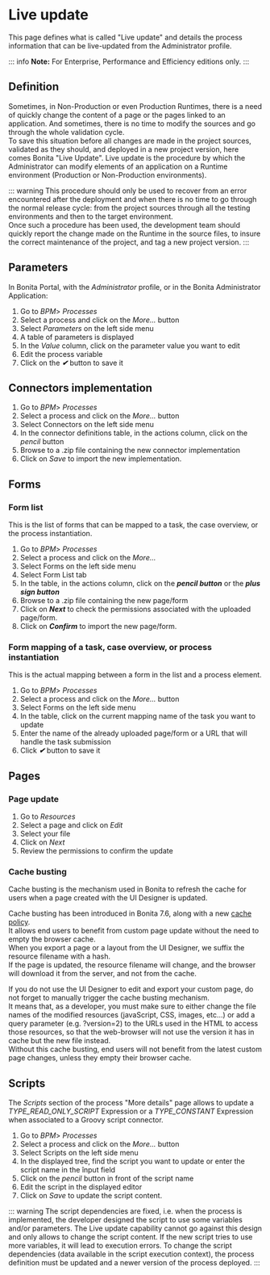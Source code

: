 # Live update

This page defines what is called "Live update" and details the process information that can be live-updated from the Administrator profile.

::: info
**Note:** For Enterprise, Performance and Efficiency editions only.
:::

## Definition
Sometimes, in Non-Production or even Production Runtimes, there is a need of quickly change the content of a page or the pages linked to an application. And sometimes, there is no time to modify the sources and go through the whole validation cycle.  
To save this situation before all changes are made in the project sources, validated as they should, and deployed in a new project version, here comes Bonita "Live Update".
Live update is the procedure by which the Administrator can modify elements of an application on a Runtime environment (Production or Non-Production environments).

::: warning
This procedure should only be used to recover from an error encountered after the deployment and when there is no time to go through the normal release cycle: from the project sources through all the testing environments and then to the target environment.  
Once such a procedure has been used, the development team should quickly report the change made on the Runtime in the source files, to insure the correct maintenance of the project, and tag a new project version.
:::

## Parameters
In Bonita Portal, with the _Administrator_ profile, or in the Bonita Administrator Application:
1. Go to _BPM_> _Processes_
2. Select a process and click on the _More..._ button
3. Select _Parameters_ on the left side menu
4. A table of parameters is displayed
5. In the _Value_ column, click on the parameter value you want to edit
6. Edit the process variable
7. Click on the _**✔**_ button to save it

## Connectors implementation
1. Go to _BPM_> _Processes_
2. Select a process and click on the _More..._ button
3. Select Connectors on the left side menu
4. In the connector definitions table, in the actions column, click on the _pencil_ button
5. Browse to a .zip file containing the new connector implementation
6. Click on _Save_ to import the new implementation.


## Forms

<a id="form-list"/>

### Form list
This is the list of forms that can be mapped to a task, the case overview, or the process instantiation.
1. Go to _BPM_> _Processes_
2. Select a process and click on the _More..._
3. Select Forms on the left side menu
4. Select Form List tab
5. In the table, in the actions column, click on the _**pencil button**_ or the _**plus sign button**_
6. Browse to a .zip file containing the new page/form
7. Click on _**Next**_ to check the permissions associated with the uploaded page/form.
8. Click on _**Confirm**_ to import the new page/form.

<a id="form-mapping"/>

### Form mapping of a task, case overview, or process instantiation
This is the actual mapping between a form in the list and a process element.
1. Go to _BPM_> _Processes_
2. Select a process and click on the _More..._ button
3. Select Forms on the left side menu
4. In the table, click on the current mapping name of the task you want to update
5. Enter the name of the already uploaded page/form or a URL that will handle the task submission
6. Click _**✔**_ button to save it

## Pages
### Page update
1. Go to _Resources_
2. Select a page and click on _Edit_
3. Select your file
4. Click on _Next_
5. Review the permissions to confirm the update

<a id="cache-busting"/>

### Cache busting
Cache busting is the mechanism used in Bonita to refresh the cache for users when a page created with the UI Designer is updated.

Cache busting has been introduced in Bonita 7.6, along with a new [cache policy](cache-configuration-and-policy.md).  
It allows end users to benefit from custom page update without the need to empty the browser cache.  
When you export a page or a layout from the UI Designer, we suffix the resource filename with a hash.  
If the page is updated, the resource filename will change, and the browser will download it from the server, and not from the cache.

If you do not use the UI Designer to edit and export your custom page, do not forget to manually trigger the cache busting mechanism.  
It means that, as a developer, you must make sure to either change the file names of the modified resources (javaScript, CSS, images, etc...)
 or add a query parameter (e.g. ?version=2) to the URLs used in the HTML to access those resources, so that the web-browser will not use the
 version it has in cache but the new file instead.  
Without this cache busting, end users will not benefit from the latest custom page changes, unless they empty their browser cache.

## Scripts
The _Scripts_ section of the process "More details" page allows to update a _TYPE\_READ\_ONLY\_SCRIPT_ Expression or a _TYPE\_CONSTANT_ Expression when associated to a Groovy script connector.
1. Go to _BPM_> _Processes_
2. Select a process and click on the _More..._ button
3. Select Scripts on the left side menu
4. In the displayed tree, find the script you want to update or enter the script name in the înput field
5. Click on the _pencil_ button in front of the script name
6. Edit the script in the displayed editor
7. Click on _Save_ to update the script content.

::: warning
The script dependencies are fixed, i.e. when the process is implemented, the developer designed the script to use some variables and/or parameters. The Live update capability cannot go against this design and only allows to change the script content. If the new script tries to use more variables, it will lead to execution errors. To change the script dependencies (data available in the script execution context), the process definition must be updated and a newer version of the process deployed.
:::
